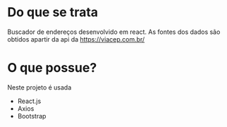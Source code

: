 # Do que se trata

Buscador de endereços desenvolvido em react. As fontes dos dados são obtidos apartir da api da https://viacep.com.br/

# O que possue?

Neste projeto é usada

* React.js
* Axios
* Bootstrap
